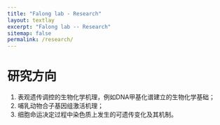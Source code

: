 ```yaml
---
title: "Falong lab - Research"
layout: textlay
excerpt: "Falong lab -- Research"
sitemap: false
permalink: /research/
---
```


# 研究方向
1. 表观遗传调控的生物化学机理，例如DNA甲基化谱建立的生物化学基础；
2. 哺乳动物合子基因组激活机理；
3. 细胞命运决定过程中染色质上发生的可遗传变化及其机制。
